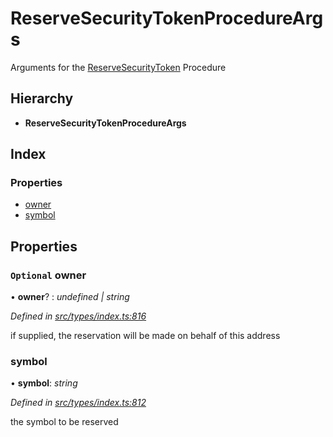 # ReserveSecurityTokenProcedureArgs

Arguments for the [ReserveSecurityToken](../enums/_types_index_.proceduretype.md#reservesecuritytoken) Procedure

## Hierarchy

* **ReserveSecurityTokenProcedureArgs**

## Index

### Properties

* [owner](_types_index_.reservesecuritytokenprocedureargs.md#optional-owner)
* [symbol](_types_index_.reservesecuritytokenprocedureargs.md#symbol)

## Properties

### `Optional` owner

• **owner**? : _undefined \| string_

_Defined in_ [_src/types/index.ts:816_](https://github.com/PolymathNetwork/polymath-sdk/blob/550676f/src/types/index.ts#L816)

if supplied, the reservation will be made on behalf of this address

### symbol

• **symbol**: _string_

_Defined in_ [_src/types/index.ts:812_](https://github.com/PolymathNetwork/polymath-sdk/blob/550676f/src/types/index.ts#L812)

the symbol to be reserved

